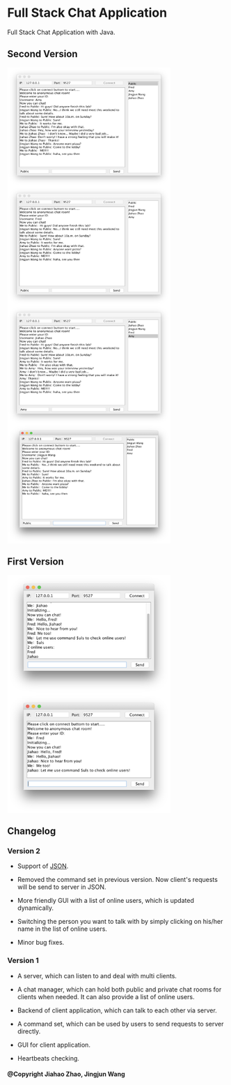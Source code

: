 # Full Stack Chat Application
Full Stack Chat Application with Java.
## Second Version
<img src="https://github.com/jhzhaofred/Full-Stack-Chat-Application/blob/master/Second_Version/ScreenShots/Amy's%20view.png" width = "375" height = "273" alt="Laptop" align=center /> <img src="https://github.com/jhzhaofred/Full-Stack-Chat-Application/blob/master/Second_Version/ScreenShots/Fred's%20view.png" width = "375" height = "273" alt="Laptop" align=center /> <img src="https://github.com/jhzhaofred/Full-Stack-Chat-Application/blob/master/Second_Version/ScreenShots/Jiahao's%20view.png" width = "375" height = "273" alt="Laptop" align=center /> <img src="https://github.com/jhzhaofred/Full-Stack-Chat-Application/blob/master/Second_Version/ScreenShots/Jingjun's%20view.png" width = "375" height = "273" alt="Laptop" align=center />
## First Version
<img src="https://github.com/jhzhaofred/Full-Stack-Chat-Application/blob/master/First_Version/ScreenShot/ScreenShot_1.png" width = "375" height = "273" alt="Laptop" align=center /> <img src="https://github.com/jhzhaofred/Full-Stack-Chat-Application/blob/master/First_Version/ScreenShot/ScreenShot_2.png" width = "375" height = "273" alt="Laptop" align=center />

## Changelog

### Version 2
- Support of [JSON](http://json.org).

- Removed the command set in previous version. Now client's requests will be send to server in JSON.

- More friendly GUI with a list of online users, which is updated dynamically.

- Switching the person you want to talk with by simply clicking on his/her name in the list of online users.

- Minor bug fixes.

### Version 1
- A server, which can listen to and deal with multi clients.

- A chat manager, which can hold both public and private chat rooms for clients when needed. It can also provide a list of online users.

- Backend of client application, which can talk to each other via server. 

- A command set, which can be used by users to send requests to server directly. 

- GUI for client application.

- Heartbeats checking. 
#### @Copyright Jiahao Zhao, Jingjun Wang
